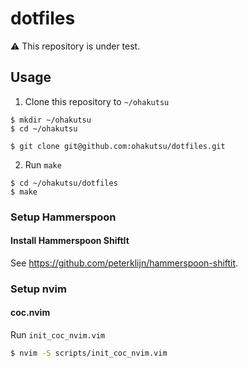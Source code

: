 # dotfiles

:warning: This repository is under test.

## Usage

1. Clone this repository to `~/ohakutsu`

```
$ mkdir ~/ohakutsu
$ cd ~/ohakutsu

$ git clone git@github.com:ohakutsu/dotfiles.git
```

2. Run `make`

```
$ cd ~/ohakutsu/dotfiles
$ make
```

### Setup Hammerspoon

#### Install Hammerspoon ShiftIt

See https://github.com/peterklijn/hammerspoon-shiftit.

### Setup nvim

#### coc.nvim

Run `init_coc_nvim.vim`

```bash
$ nvim -S scripts/init_coc_nvim.vim
```
